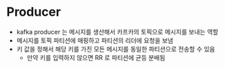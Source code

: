 # Producer

- kafka producer 는 메시지를 생산해서 카프카의 토픽으로 메시지를 보내는 역할
- 메시지를 토픽 파티션에 매핑하고 파티션의 리더에 요청을 보냄
- 키 값을 정해서 해당 키를 가진 모든 메시지를 동일한 파티션으로 전송할 수 있음
  - 만약 키를 입력하지 않으면 RR 로 파티션에 균등 분배됨
